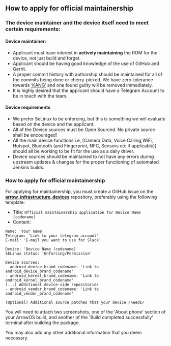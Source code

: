 ## How to apply for official maintainership

### The device maintainer and the device itself need to meet certain requirements:

#### Device maintainer:
- Applicant must have interest in **actively maintaining** the ROM for the device, not just build and forget.
- Applicant should be having good knowledge of the use of GitHub and Gerrit.
- A proper commit history with authorship should be maintained for all of the commits being done or cherry-picked. We have zero-tolerance towards [‘KANG’](https://www.urbandictionary.com/define.php?term=Kang) and one found guilty will be removed immediately.
- It is highly desired that the applicant should have a Telegram Account to be in touch with the team.

#### Device requirements
-   We prefer SeLinux to be enforcing, but this is something we will evaluate based on the device and the applicant.
-   All of the Device sources must be Open Sourced. No private source shall be encouraged!
-   All the main device functions i.e, [Camera,Data, Voice Calling,WiFi, Hotspot, Bluetooth (and Fingerprint, NFC, Sensors etc if applicable)] should all be working to be fit for the use as a daily driver.
-   Device sources should be maintained to not have any errors during upstream updates & changes for the proper functioning of automated Jenkins builds.

### How to apply for official maintainership
For applying for maintainership, you must create a GitHub issue on the **[arrow_infrastructure_devices](https://github.com/ArrowOS/arrow_infrastructure_devices)** repository, preferably using the following template:

- Title: `Official maintainership application for Device Name (codename)`
- Content:
```
Name: 'Your name'
Telegram: 'Link to your telegram account'
E-mail: 'E-mail you want to use for Slack'

Device: 'Device Name (codename)'
SELinux status: 'Enforcing/Permissive'

Device sources:
- android_device_brand_codename: 'Link to android_device_brand_codename'
- android_kernel_brand_codename: 'Link to android_kernel_brand_codename'
(...) Additional device-side repositories
- android_vendor_brand_codename: 'Link to android_vendor_brand_codename'

(Optional) Additional source patches that your device /needs/
```

You will need to attach two screenshots, one of the 'About phone' section of your ArrowOS build, and another of the 'Build completed successfully' terminal after building the package.

You may also add any other additional information that you deem necessary.